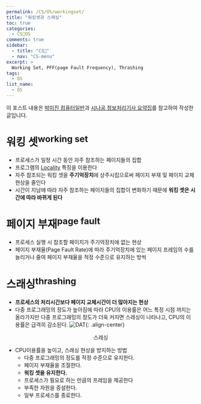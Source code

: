 ```yaml
---
permalink: /CS/OS/workingset/
title: "워킹셋과 스래싱"
toc: true
categories:
  - CS🐰OS
comments: true
sidebar:
  - title: "CS🐰"
  - nav: "CS-menu"
excerpt: >
  Working Set, PFF(page Fault Frequency), Thrashing 
tags:
  - OS
list_name:
  - OS
---
```

이 포스트 내용은 [박미진 컴퓨터일반](http://www.kyobobook.co.kr/product/detailViewKor.laf?mallGb=KOR&ejkGb=KOR&barcode=9791197154324)과 [시나공 정보처리기사 요약집](#)를 참고하여 작성한 글입니다.

# 워킹 셋<sup>working set</sup>
- 프로세스가 일정 시간 동안 자주 참조하는 페이지들의 집합
- 프로그램의 [Locality](https://chanyoung-dev.github.io/CS/OS/Locality) 특징을 이용한다
- 자주 참조되는 워킹 셋을 **주기억장치**에 상주시킴으로써 페이지 부재 및 페이지 교체 현상을 줄인다
- 시간이 지남에 따라 자주 참조하는 페이지들의 집합이 변화하기 때문에 **워킹 셋은 시간에 따라 바뀌게 된다**

# 페이지 부재<sup>page fault</sup>
- 프로세스 실행 시 참조할 페이지가 주기억장치에 없는 현상
- 페이지 부재율(Page Fault Rate)에 따라 주기억장치에 있는 페이지 프레임의 수를 늘리거나 줄여 페이지 부재율을 적정 수준으로 유지하는 방씩




# 스래싱<sup>thrashing</sup>
- **프로세스의 처리시간보다 페이지 교체시간이 더 많아지는 현상**
- 다중 프로그래밍의 정도가 높아짐에 따라 CPU의 이용률은 어느 특정 시점 까지는 올라가지만 다중 프로그래밍의 정도가 더욱 커지면 스레싱이 나타나고, CPU의 이용률은 급격히 감소된다.
![DAT]({{site.baseurl}}/assets/images/CS/thrashing.png){: .align-center}
<figcaption align="center">스레싱</figcaption>

- CPU이용률을 높이고, 스래싱 현상을 방지하는 방법
  - 다중 프로그래밍의 정도를 적정 수준으로 유지한다.
  - 페이지 부재율을 조절한다.
  - **워킹 셋을 유지한다.**
  - 프로세스가 필요로 하는 만큼의 프레임을 제공한다
  - 부족한 자원을 증설한다.
  - 일부 프로세스를 종료한다.